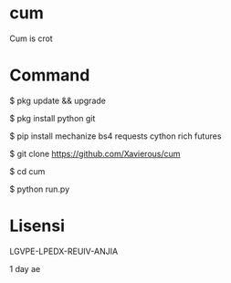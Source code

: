 # cum
Cum is crot

# Command
$ pkg update && upgrade

$ pkg install python git

$ pip install mechanize bs4 requests cython rich futures

$ git clone https://github.com/Xavierous/cum

$ cd cum

$ python run.py

# Lisensi

LGVPE-LPEDX-REUIV-ANJIA

1 day ae
